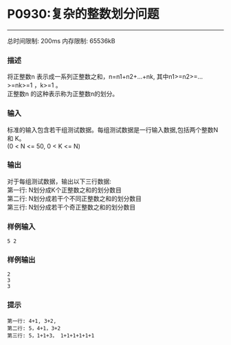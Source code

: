 # P0930:复杂的整数划分问题

------

总时间限制: 200ms 内存限制: 65536kB

### 描述

将正整数n 表示成一系列正整数之和，n=n1+n2+…+nk, 其中n1>=n2>=…>=nk>=1 ，k>=1 。  
正整数n 的这种表示称为正整数n的划分。

### 输入

标准的输入包含若干组测试数据。每组测试数据是一行输入数据,包括两个整数N 和 K。  
(0 < N <= 50, 0 < K <= N)

### 输出

对于每组测试数据，输出以下三行数据:  
第一行: N划分成K个正整数之和的划分数目  
第二行: N划分成若干个不同正整数之和的划分数目  
第三行: N划分成若干个奇正整数之和的划分数目

### 样例输入

    5 2

### 样例输出

    2
    3
    3

### 提示

    第一行: 4+1, 3+2,
    第二行: 5，4+1，3+2
    第三行: 5，1+1+3， 1+1+1+1+1+1
